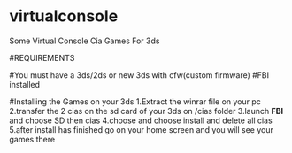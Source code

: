 # virtualconsole
Some Virtual Console Cia Games For 3ds

#REQUIREMENTS 

#You must have a 3ds/2ds or new 3ds with cfw(custom firmware) 
#FBI installed

#Installing the Games on your 3ds
1.Extract the winrar file on your pc 
2.transfer the 2 cias on the sd card of your 3ds on /cias folder
3.launch **FBI** and choose SD then cias 
4.choose <current directory> and choose install and delete all cias
5.after install has finished go on your home screen and you will see your games there



####
